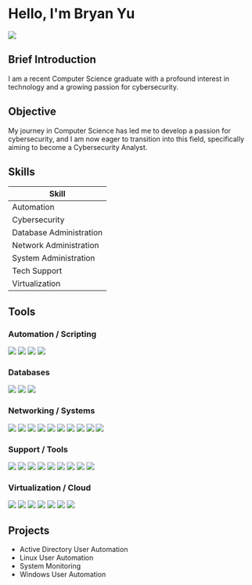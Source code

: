 # Hello, I'm Bryan Yu
<a href="https://www.linkedin.com/in/bryan-yu-15a398291/"><img src="https://img.shields.io/badge/-LinkedIn-0072b1?&style=for-the-badge&logo=linkedin&logoColor=white" /></a>

## Brief Introduction
I am a recent Computer Science graduate with a profound interest in technology and a growing passion for cybersecurity.

## Objective
My journey in Computer Science has led me to develop a passion for cybersecurity, and I am now eager to transition into this field, specifically aiming to become a Cybersecurity Analyst.

## Skills

| Skill |
|-------|
| Automation |
| Cybersecurity |
| Database Administration |
| Network Administration |
| System Administration |
| Tech Support |
| Virtualization |

## Tools 
### Automation / Scripting
<div> <img src="https://img.shields.io/badge/-Ansible-EE0000?&style=for-the-badge&logo=Ansible&logoColor=white" /> <img src="https://img.shields.io/badge/-Bash-4EAA25?&style=for-the-badge&logo=GNU%20Bash&logoColor=white" /> <img src="https://img.shields.io/badge/-PowerShell-012456?&style=for-the-badge&logo=PowerShell&logoColor=white" /> <img src="https://img.shields.io/badge/-Python-3776AB?&style=for-the-badge&logo=Python&logoColor=white" /> </div>

### Databases
<div> <img src="https://img.shields.io/badge/-MariaDB-003545?&style=for-the-badge&logo=MariaDB&logoColor=white" /> <img src="https://img.shields.io/badge/-MySQL-4479A1?&style=for-the-badge&logo=MySQL&logoColor=white" /> <img src="https://img.shields.io/badge/-Oracle-F80000?&style=for-the-badge&logo=Oracle&logoColor=white" /> </div>

### Networking / Systems
<div> <img src="https://img.shields.io/badge/-Active%20Directory-003366?&style=for-the-badge&logo=Microsoft&logoColor=white" /> <img src="https://img.shields.io/badge/-DHCP-000000?&style=for-the-badge&logo=windows&logoColor=white" /> <img src="https://img.shields.io/badge/-DNS-1976D2?&style=for-the-badge&logo=internet-explorer&logoColor=white" /> <img src="https://img.shields.io/badge/-Linux-FCC624?&style=for-the-badge&logo=Linux&logoColor=black" /> <img src="https://img.shields.io/badge/-RDP-0078D7?&style=for-the-badge&logo=Windows&logoColor=white" /> <img src="https://img.shields.io/badge/-SSH-4EAA25?&style=for-the-badge&logo=OpenSSH&logoColor=white" /> <img src="https://img.shields.io/badge/-TCP/IP-333333?&style=for-the-badge&logo=code&logoColor=white" /> <img src="https://img.shields.io/badge/-VLAN-00BFFF?&style=for-the-badge&logo=networkx&logoColor=white" /> <img src="https://img.shields.io/badge/-VPN-008080?&style=for-the-badge&logo=OpenVPN&logoColor=white" /> <img src="https://img.shields.io/badge/-Windows-0078D6?&style=for-the-badge&logo=Windows&logoColor=white" /> </div>

### Support / Tools
<div> <img src="https://img.shields.io/badge/-Atera-7B68EE?&style=for-the-badge&logoColor=white" /> <img src="https://img.shields.io/badge/-Exchange-0078D4?&style=for-the-badge&logo=Microsoft%20Exchange&logoColor=white" /> <img src="https://img.shields.io/badge/-Freshservice-2E9AFE?&style=for-the-badge&logoColor=white" /> <img src="https://img.shields.io/badge/-Git-181717?&style=for-the-badge&logo=Git&logoColor=white" /> <img src="https://img.shields.io/badge/-GitHub-181717?&style=for-the-badge&logo=GitHub&logoColor=white" /> <img src="https://img.shields.io/badge/-GitLab-FC6D26?&style=for-the-badge&logo=GitLab&logoColor=white" /> <img src="https://img.shields.io/badge/-Office%20365-D83B01?&style=for-the-badge&logo=Microsoft%20365&logoColor=white" /> <img src="https://img.shields.io/badge/-Slack-4A154B?&style=for-the-badge&logo=Slack&logoColor=white" /> <img src="https://img.shields.io/badge/-Zimbra-DA1F26?&style=for-the-badge&logoColor=white" /> </div>

### Virtualization / Cloud
<div> <img src="https://img.shields.io/badge/-AWS-232F3E?&style=for-the-badge&logo=Amazon%20AWS&logoColor=white" /> <img src="https://img.shields.io/badge/-Azure-0078D4?&style=for-the-badge&logo=Microsoft%20Azure&logoColor=white" /> <img src="https://img.shields.io/badge/-Docker-2496ED?&style=for-the-badge&logo=Docker&logoColor=white" /> <img src="https://img.shields.io/badge/-Hyper--V-0078D4?&style=for-the-badge&logo=Windows&logoColor=white" /> <img src="https://img.shields.io/badge/-Kubernetes-326CE5?&style=for-the-badge&logo=Kubernetes&logoColor=white" /> <img src="https://img.shields.io/badge/-Proxmox-E57000?&style=for-the-badge&logoColor=white" /> <img src="https://img.shields.io/badge/-VMware-607078?&style=for-the-badge&logo=VMware&logoColor=white" /> </div>

## Projects
- Active Directory User Automation
- Linux User Automation
- System Monitoring
- Windows User Automation
